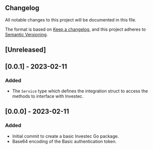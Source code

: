 ## Changelog
All notable changes to this project will be documented in this file.

The format is based on [Keep a changelog](https://keepachangelog.com/en/1.0.0/),
and this project adheres to [Semantic Versioning](https://semver.org/spec/v2.0.0.html).

## [Unreleased]
## [0.0.1] - 2023-02-11
### Added
- The `Service` type which defines the integration struct to access the methods
  to interface with Investec.

## [0.0.0] - 2023-02-11
### Added
- Initial commit to create a basic Investec Go package.
- Base64 encoding of the Basic authentication token.
